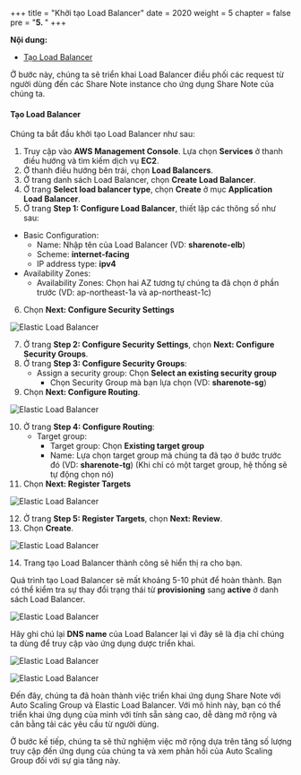 +++
title = "Khởi tạo Load Balancer"
date = 2020
weight = 5
chapter = false
pre = "<b>5. </b>"
+++

**Nội dung:**
- [Tạo Load Balancer](#tạo-load-balancer)

Ở bước này, chúng ta sẽ triển khai Load Balancer điều phối các request từ người dùng đến các Share Note instance cho ứng dụng Share Note của chúng ta.

#### Tạo Load Balancer

Chúng ta bắt đầu khởi tạo Load Balancer như sau:
1. Truy cập vào **AWS Management Console**. Lựa chọn **Services** ở thanh điều hướng và tìm kiếm dịch vụ **EC2**.
2. Ở thanh điều hướng bên trái, chọn **Load Balancers**.
3. Ở trang danh sách Load Balancer, chọn **Create Load Balancer**.
4. Ở trang **Select load balancer type**, chọn **Create** ở mục **Application Load Balancer**.
5. Ở trang **Step 1: Configure Load Balancer**, thiết lập các thông số như sau:
  - Basic Configuration:
    - Name: Nhập tên của Load Balancer (VD: **sharenote-elb**)
    - Scheme: **internet-facing**
    - IP address type: **ipv4**
  - Availability Zones:
    - Availability Zones: Chọn hai AZ tương tự chúng ta đã chọn ở phần trước (VD: ap-northeast-1a và ap-northeast-1c)
6. Chọn **Next: Configure Security Settings**

![Elastic Load Balancer](../../../images/5/1.png?width=90pc)

7. Ở trang **Step 2: Configure Security Settings**, chọn **Next: Configure Security Groups**.
8. Ở trang **Step 3: Configure Security Groups**:
   - Assign a security group: Chọn **Select an existing security group**
     - Chọn Security Group mà bạn lựa chọn (VD: **sharenote-sg**)
9. Chọn **Next: Configure Routing**.

![Elastic Load Balancer](../../../images/5/2.png?width=90pc)

10. Ở trang **Step 4: Configure Routing**:
    - Target group:
      - Target group: Chọn **Existing target group**
      - Name: Lựa chọn target group mà chúng ta đã tạo ở bước trước đó (VD: **sharenote-tg**) (Khi chỉ có một target group, hệ thống sẽ tự động chọn nó)
11. Chọn **Next: Register Targets**

![Elastic Load Balancer](../../../images/5/3.png?width=90pc)

12. Ở trang **Step 5: Register Targets**, chọn **Next: Review**.
13. Chọn **Create**.

![Elastic Load Balancer](../../../images/5/4.png?width=90pc)

14. Trang tạo Load Balancer thành công sẽ hiển thị ra cho bạn.

Quá trình tạo Load Balancer sẽ mất khoảng 5-10 phút để hoàn thành. Bạn có thể kiểm tra sự thay đổi trạng thái từ **provisioning** sang **active** ở danh sách Load Balancer.

![Elastic Load Balancer](../../../images/5/5.png?width=90pc)

Hãy ghi chú lại **DNS name** của Load Balancer lại vì đây sẽ là địa chỉ chúng ta dùng để truy cập vào ứng dụng dược triển khai.

![Elastic Load Balancer](../../../images/5/6.png?width=90pc)

![Elastic Load Balancer](../../../images/5/7.png?width=90pc)

Đến đây, chúng ta đã hoàn thành việc triển khai ứng dụng Share Note với Auto Scaling Group và Elastic Load Balancer. Với mô hình này, bạn có thể triển khai ứng dụng của mình với tính sẵn sàng cao, dễ dàng mở rộng và cân bằng tải các yêu cầu từ người dùng.

Ở bước kế tiếp, chúng ta sẽ thử nghiệm việc mở rộng dựa trên tăng số lượng truy cập đến ứng dụng của chúng ta và xem phản hồi của Auto Scaling Group đối với sự gia tăng này.
